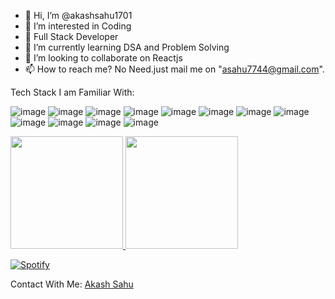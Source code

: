 - 👋 Hi, I’m @akashsahu1701
- 👀 I’m interested in Coding 
- 👀 Full Stack Developer 
- 🌱 I’m currently learning DSA and Problem Solving
- 💞️ I’m looking to collaborate on Reactjs
- 📫 How to reach me? No Need.just mail me on "asahu7744@gmail.com". 

Tech Stack I am Familiar With:

![image](https://user-images.githubusercontent.com/70338759/118669717-9d6d2f80-b813-11eb-93e2-67d2a9655d0c.png)
![image](https://user-images.githubusercontent.com/70338759/118669785-abbb4b80-b813-11eb-922d-af0d7bfb3315.png)
![image](https://user-images.githubusercontent.com/70338759/118669822-b249c300-b813-11eb-8756-e96951a41e06.png)
![image](https://user-images.githubusercontent.com/70338759/118669847-b83fa400-b813-11eb-8030-b268399e65a9.png)
![image](https://user-images.githubusercontent.com/70338759/118669886-be358500-b813-11eb-9428-84b6189d1cdf.png)
![image](https://user-images.githubusercontent.com/70338759/118669910-c4c3fc80-b813-11eb-9472-b00a16307ae2.png)
![image](https://user-images.githubusercontent.com/70338759/118669938-cbeb0a80-b813-11eb-934a-9edeab7e297c.png)
![image](https://user-images.githubusercontent.com/70338759/118670011-e02f0780-b813-11eb-8753-c09904eb1a4e.png)
![image](https://user-images.githubusercontent.com/70338759/118670040-e624e880-b813-11eb-942f-2c894d2307b0.png)
![image](https://user-images.githubusercontent.com/70338759/118670092-f0df7d80-b813-11eb-8965-6c31493b1aa7.png)
![image](https://user-images.githubusercontent.com/70338759/118670133-f63cc800-b813-11eb-9b65-df571d5459f9.png)
![image](https://user-images.githubusercontent.com/70338759/118670232-0d7bb580-b814-11eb-890d-05c8de603164.png)

<a href="https://github.com/chestn02">
  <img height="180em" src="https://github-readme-stats.vercel.app/api?username=akashsahu1701&theme=dracula&show_icon=true" />
  <img height="180em" src="https://github-readme-stats.vercel.app/api/top-langs/?username=akashsahu1701&theme=dracula&layout=compact" />
</a>

[![Spotify](https://github-readme-stats.vercel.app/api/spotify)](https://open.spotify.com/user/<spotify-username>)

Contact With Me:
 [Akash Sahu](https://github.com/akashsahu1701) 
